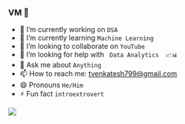 ### VM 👋


- 🔭 I’m currently working on     ``` DSA ```
- 🌱 I’m currently learning  ``` Machine Learning ```
- 👯 I’m looking to collaborate on ``` YouTube ```
- 🤔 I’m looking for help with ``` Data Analytics  📈📊```
- 💬 Ask me about ```Anything```
- 📫 How to reach me: tvenkatesh799@gmail.com
- 😄 Pronouns ```He/Him```
- ⚡ Fun fact ```introextrovert ```
<img src = "https://github-readme-stats.vercel.app/api?username=venkatesh799&&show_icons=true&title_color=#FF5733&icon_color=bb2acf&text_color=#EE5D0B&bg_color=EE5D0B" >
